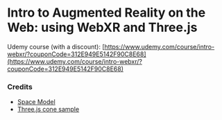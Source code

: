 Intro to Augmented Reality on the Web: using WebXR and Three.js
=================

Udemy course (with a discount): [https://www.udemy.com/course/intro-webxr/?couponCode=312E949E5142F90C8E68](https://www.udemy.com/course/intro-webxr/?couponCode=312E949E5142F90C8E68)


### Credits

* [Space Model](https://github.com/immersive-web/webxr-samples/tree/main/media/gltf/space)
* [Three.js cone sample](https://threejs.org/examples/?q=webxr#webxr_ar_cones)
